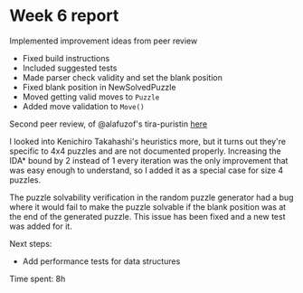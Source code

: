 # Week 6 report
Implemented improvement ideas from peer review
* Fixed build instructions
* Included suggested tests
* Made parser check validity and set the blank position
* Fixed blank position in NewSolvedPuzzle
* Moved getting valid moves to `Puzzle`
* Added move validation to `Move()`

Second peer review, of @alafuzof's tira-puristin [here](https://github.com/alafuzof/tira-puristin/issues/2)

I looked into Kenichiro Takahashi's heuristics more, but it turns out they're
specific to 4x4 puzzles and are not documented properly. Increasing the IDA*
bound by 2 instead of 1 every iteration was the only improvement that was easy
enough to understand, so I added it as a special case for size 4 puzzles.

The puzzle solvability verification in the random puzzle generator had a bug
where it would fail to make the puzzle solvable if the blank position was at
the end of the generated puzzle. This issue has been fixed and a new test was
added for it.

Next steps:
* Add performance tests for data structures

Time spent: 8h
